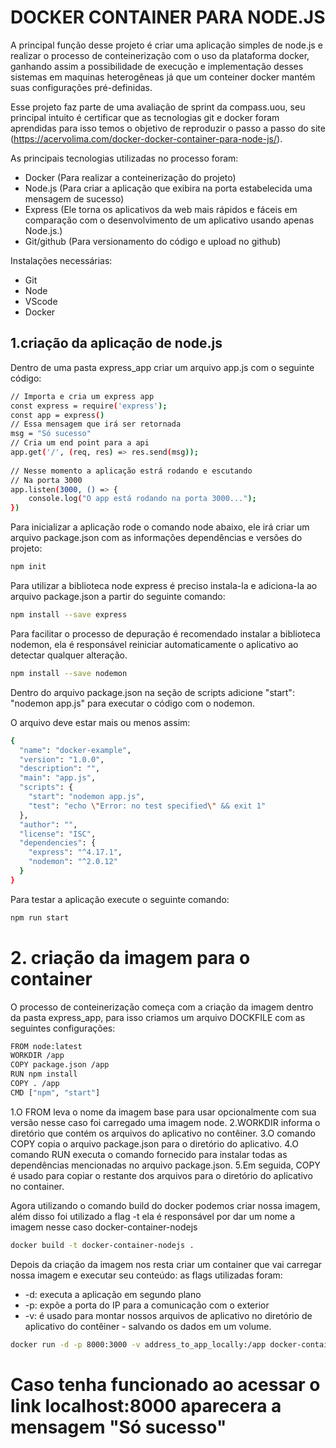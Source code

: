 # DOCKER CONTAINER PARA NODE.JS

A principal função desse projeto é criar uma aplicação simples de node.js e realizar o processo de conteinerização com o uso da plataforma docker, ganhando assim a possibilidade de execução e implementação desses sistemas em maquinas heterogêneas já que um conteiner docker mantém suas configurações pré-definidas.

Esse projeto faz parte de uma avaliação de sprint da compass.uou, seu principal intuito é certificar que as tecnologias git e docker foram aprendidas para isso temos o objetivo de reproduzir o passo a passo do site (https://acervolima.com/docker-docker-container-para-node-js/).

As principais tecnologias utilizadas no processo foram:
- Docker (Para realizar a conteinerização do projeto)
- Node.js (Para criar a aplicação que exibira na porta estabelecida uma mensagem de sucesso)
- Express (Ele torna os aplicativos da web mais rápidos e fáceis em comparação com o desenvolvimento de um aplicativo usando apenas Node.js.)
- Git/github (Para versionamento do código e upload no github)

Instalações necessárias:
- Git
- Node
- VScode
- Docker

## 1.criação da aplicação de node.js
Dentro de uma pasta express_app criar um arquivo app.js com o seguinte código:
```sh
// Importa e cria um express app
const express = require('express');
const app = express()
// Essa mensagem que irá ser retornada 
msg = "Só sucesso"
// Cria um end point para a api
app.get('/', (req, res) => res.send(msg));
  
// Nesse momento a aplicação estrá rodando e escutando
// Na porta 3000
app.listen(3000, () => {
    console.log("O app está rodando na porta 3000...");
})
```

Para inicializar a aplicação rode o comando node abaixo, ele irá criar um arquivo package.json com as informações dependências e versões do projeto:
```sh
npm init
```
Para utilizar a biblioteca node express é preciso instala-la e adiciona-la ao arquivo package.json a partir do seguinte comando:
```sh
npm install --save express
```
Para facilitar o processo de depuração é recomendado instalar a biblioteca nodemon, ela é responsável reiniciar automaticamente o aplicativo ao detectar qualquer alteração.
```sh
npm install --save nodemon
```
Dentro do arquivo package.json na seção de scripts adicione "start": "nodemon app.js" para executar o código com o nodemon.

O arquivo deve estar mais ou menos assim:
```sh
{
  "name": "docker-example",
  "version": "1.0.0",
  "description": "",
  "main": "app.js",
  "scripts": {
    "start": "nodemon app.js",
    "test": "echo \"Error: no test specified\" && exit 1"
  },
  "author": "",
  "license": "ISC",
  "dependencies": {
    "express": "^4.17.1",
    "nodemon": "^2.0.12"
  }
}
```
Para testar a aplicação execute o seguinte comando:
```sh 
npm run start
```
# 2. criação da imagem para o container
O processo de conteinerização começa com a criação da imagem dentro da pasta express_app, para isso criamos um arquivo DOCKFILE com as seguintes configurações:
```sh
FROM node:latest
WORKDIR /app
COPY package.json /app
RUN npm install
COPY . /app
CMD ["npm", "start"]
```
1.O FROM leva o nome da imagem base para usar opcionalmente com sua versão nesse caso foi carregado uma imagem node.
2.WORKDIR informa o diretório que contém os arquivos do aplicativo no contêiner.
3.O comando COPY copia o arquivo package.json para o diretório do aplicativo.
4.O comando RUN executa o comando fornecido para instalar todas as dependências mencionadas no arquivo package.json.
5.Em seguida, COPY é usado para copiar o restante dos arquivos para o diretório do aplicativo no container.

Agora utilizando o comando build do docker podemos criar nossa imagem, além disso foi utilizado a flag -t ela é responsável por dar um nome a imagem nesse caso docker-container-nodejs

```sh
docker build -t docker-container-nodejs .
```
Depois da criação da imagem nos resta criar um container que vai carregar nossa imagem e executar seu conteúdo:
as flags utilizadas foram:
- -d: executa a aplicação em segundo plano
- -p: expõe a porta do IP para a comunicação com o exterior
- -v: é usado para montar nossos arquivos de aplicativo no diretório de aplicativo do contêiner - salvando os dados em um volume.
```sh
docker run -d -p 8000:3000 -v address_to_app_locally:/app docker-container-nodejs
```

# Caso tenha funcionado ao acessar o link localhost:8000 aparecera a mensagem "Só sucesso"


